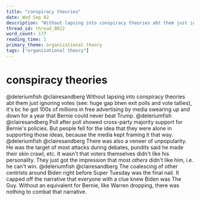 ```yaml
---
title: "conspiracy theories"
date: Wed Sep 02
description: "Without lapsing into conspiracy theories abt them just ignoring votes (see: huge gap btwn exit polls and vote tallies), it's bc he got 100s of millions in free..."
thread_id: thread_0022
word_count: 177
reading_time: 1
primary_theme: organizational theory
tags: ["organizational theory"]
---
```


# conspiracy theories

@deleriumfish @clairesandberg Without lapsing into conspiracy theories abt them just ignoring votes (see: huge gap btwn exit polls and vote tallies), it's bc he got 100s of millions in free advertising by media swearing up and down for a year that Bernie could never beat Trump. @deleriumfish @clairesandberg Poll after poll showed cross-party majority support for Bernie's policies. But people fell for the idea that they were alone in supporting those ideas, because the media kept framing it that way. @deleriumfish @clairesandberg There was also a veneer of unpopularity. He was the target of most attacks during debates, pundits said he made their skin crawl, etc. It wasn't that voters themselves didn't like his personality. They just got the impression that most *others* didn't like him, i.e. he can't win. @deleriumfish @clairesandberg The coalescing of other centrists around Biden right before Super Tuesday was the final nail. It capped off the narrative that everyone with a clue knew Biden was The Guy. Without an equivalent for Bernie, like Warren dropping, there was nothing to combat that narrative.